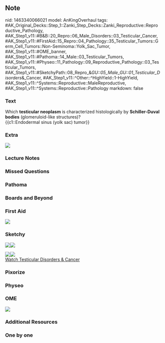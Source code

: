 ## Note
nid: 1463340066021
model: AnKingOverhaul
tags: #AK_Original_Decks::Step_1::Zanki_Step_Decks::Zanki_Reproductive::Reproductive_Pathology, #AK_Step1_v11::#B&B::20_Repro::06_Male_Disorders::03_Testicular_Cancer, #AK_Step1_v11::#FirstAid::15_Repro::04_Pathology::35_Testicular_Tumors::Germ_Cell_Tumors::Non-Seminoma::Yolk_Sac_Tumor, #AK_Step1_v11::#OME_banner, #AK_Step1_v11::#Pathoma::14_Male::03_Testicular_Tumors, #AK_Step1_v11::#Physeo::11_Pathology::09_Reproductive_Pathology::03_Testicular_Tumors, #AK_Step1_v11::#SketchyPath::08_Repro_&_GU::05_Male_GU::01_Testicular_Disorders_&_Cancer, #AK_Step1_v11::^Other::^HighYield::1-HighYield, #AK_Step1_v11::^Systems::Reproductive::MaleReproductive, #AK_Step1_v11::^Systems::Reproductive::Pathology
markdown: false

### Text
<div>
  <div>
    Which <b>testicular neoplasm</b> is characterized
    histologically by <b>Schiller-Duval bodies</b>
    (glomeruloid-like structures)?
  </div>
  <div>
    {{c1::Endodermal sinus (yolk sac) tumor}}
  </div>
</div>

### Extra
<img src="paste-155580895330885.jpg">

### Lecture Notes


### Missed Questions


### Pathoma


### Boards and Beyond


### First Aid
<img src="tmpow3G_y.png">

### Sketchy
<img src=
"39.%20Yolk%20Sac%20Tumors%20Schiller-Duval%20Bodies.jpg"><img src=
"Screen%20Shot%202020-05-12%20at%207.17.03%20AM.JPG">
<div><img src=
"clip_image003-e00273d6576e8cc6523859a7df445a185fa06cef.jpg"><img src="clip_image004-7b9270c03362893dd42f55a7104da9a60d576e6b.jpg"></div><a href="https://dashboard.sketchy.com/study/medical/courses/medical-pathophysiology/units/medical-pathophysiology-reproductive-gu/videos/medical-pathophysiology-reproductive-and-gu-male-gu-testicular-disorders-and-cancer?utm_source=anki&utm_medium=partnership&utm_campaign=february_update&utm_content=medical">Watch
Testicular Disorders & Cancer</a>

### Pixorize


### Physeo


### OME
<div class="ome-widget">
  <a href="https://onlinemeded.org?ref=anki"><img src=
  "_OME_AnkiFlashcards_General_7.png"></a>
</div>

### Additional Resources


### One by one

